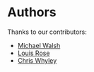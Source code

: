 # Authors

Thanks to our contributors:

* [Michael Walsh](https://github.com/Mikeywalsh)
* [Louis Rose](https://github.com/orgs/zamzar/people/louismrose)
* [Chris Whyley](https://github.com/orgs/zamzar/people/whyleyc)